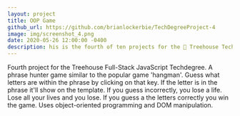 ```yaml
---
layout: project
title: OOP Game
github_url: https://github.com/brianlockerbie/TechDegreeProject-4
image: img/screenshot_4.png
date: 2020-05-26 12:00:00 -0400
description: his is the fourth of ten projects for the 🏡 Treehouse TechDegree Full Stack JavaScript. 
---
```

Fourth project for the Treehouse Full-Stack JavaScript Techdegree. A phrase hunter game similar to the popular game 'hangman'. Guess what letters are within the phrase by clicking on that key. If the letter is in the phrase it'll show on the template. If you guess incorrectly, you lose a life. Lose all your lives and you lose. If you guess a the letters correctly you win the game. Uses object-oriented programming and DOM manipulation.